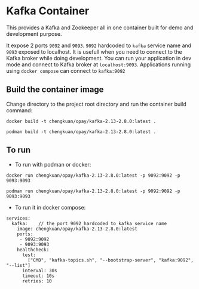 # Kafka Container

This provides a Kafka and Zookeeper all in one container built for demo and development purpose.

It expose 2 ports `9092` and `9093`. `9092` hardcoded to `kafka` service name and `9093` exposed to localhost. It is usefull when you need to connect to the Kafka broker while doing development. 
You can run your application in dev mode and connect to Kafka broker at `localhost:9093`.
Applications running using `docker compose` can connect to `kafka:9092`

## Build the container image

Change directory to the project root directory and run the container build command:

```
docker build -t chengkuan/opay/kafka-2.13-2.8.0:latest .
```

```
podman build -t chengkuan/opay/kafka-2.13-2.8.0:latest .
```

## To run

- To run with podman or docker:

```
docker run chengkuan/opay/kafka-2.13-2.8.0:latest -p 9092:9092 -p 9093:9093 
```
```
podman run chengkuan/opay/kafka-2.13-2.8.0:latest -p 9092:9092 -p 9093:9093 
```
- To run it in docker compose:
```
services:
  kafka:    // the port 9092 hardcoded to kafka service name
    image: chengkuan/opay/kafka-2.13-2.8.0:latest
    ports:
     - 9092:9092
     - 9093:9093
    healthcheck:
      test:
        ["CMD", "kafka-topics.sh", "--bootstrap-server", "kafka:9092", "--list"]
      interval: 30s
      timeout: 10s
      retries: 10 
```